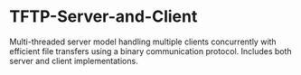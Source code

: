 # TFTP-Server-and-Client
Multi-threaded server model handling multiple clients concurrently with efficient file transfers using a binary communication protocol. Includes both server and client implementations.
